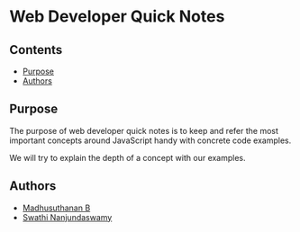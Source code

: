 Web Developer Quick Notes
=============================

## Contents
- [Purpose](#purpose)
- [Authors](#authors)

## Purpose
The purpose of web developer quick notes is to keep and refer the most
important concepts around JavaScript handy with concrete code examples.

We will try to explain the depth of a concept with our examples.

## Authors
- [Madhusuthanan B](https://www.linkedin.com/in/madhusuthanan-b/)
- [Swathi Nanjundaswamy](https://www.linkedin.com/in/swathi-nanjundaswamy-79561b157/)
